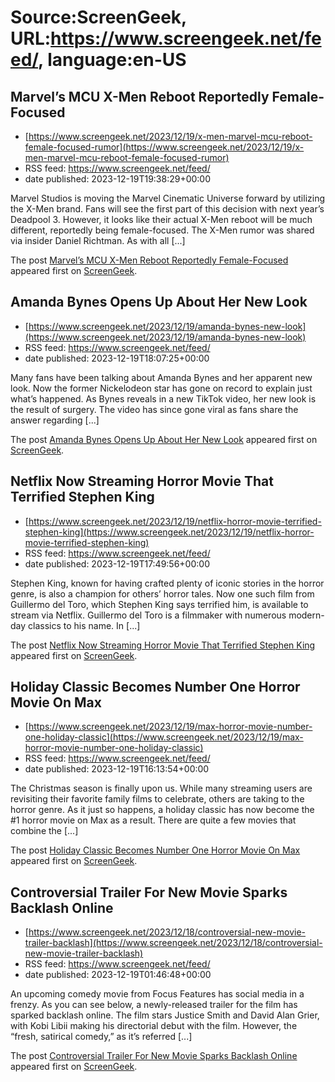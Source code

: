 # Source:ScreenGeek, URL:https://www.screengeek.net/feed/, language:en-US

## Marvel’s MCU X-Men Reboot Reportedly Female-Focused
 - [https://www.screengeek.net/2023/12/19/x-men-marvel-mcu-reboot-female-focused-rumor](https://www.screengeek.net/2023/12/19/x-men-marvel-mcu-reboot-female-focused-rumor)
 - RSS feed: https://www.screengeek.net/feed/
 - date published: 2023-12-19T19:38:29+00:00

<p>Marvel Studios is moving the Marvel Cinematic Universe forward by utilizing the X-Men brand. Fans will see the first part of this decision with next year&#8217;s Deadpool 3. However, it looks like their actual X-Men reboot will be much different, reportedly being female-focused. The X-Men rumor was shared via insider Daniel Richtman. As with all [...]</p>
<p>The post <a href="https://www.screengeek.net/2023/12/19/x-men-marvel-mcu-reboot-female-focused-rumor/">Marvel&#8217;s MCU X-Men Reboot Reportedly Female-Focused</a> appeared first on <a href="https://www.screengeek.net">ScreenGeek</a>.</p>

## Amanda Bynes Opens Up About Her New Look
 - [https://www.screengeek.net/2023/12/19/amanda-bynes-new-look](https://www.screengeek.net/2023/12/19/amanda-bynes-new-look)
 - RSS feed: https://www.screengeek.net/feed/
 - date published: 2023-12-19T18:07:25+00:00

<p>Many fans have been talking about Amanda Bynes and her apparent new look. Now the former Nickelodeon star has gone on record to explain just what&#8217;s happened. As Bynes reveals in a new TikTok video, her new look is the result of surgery. The video has since gone viral as fans share the answer regarding [...]</p>
<p>The post <a href="https://www.screengeek.net/2023/12/19/amanda-bynes-new-look/">Amanda Bynes Opens Up About Her New Look</a> appeared first on <a href="https://www.screengeek.net">ScreenGeek</a>.</p>

## Netflix Now Streaming Horror Movie That Terrified Stephen King
 - [https://www.screengeek.net/2023/12/19/netflix-horror-movie-terrified-stephen-king](https://www.screengeek.net/2023/12/19/netflix-horror-movie-terrified-stephen-king)
 - RSS feed: https://www.screengeek.net/feed/
 - date published: 2023-12-19T17:49:56+00:00

<p>Stephen King, known for having crafted plenty of iconic stories in the horror genre, is also a champion for others&#8217; horror tales. Now one such film from Guillermo del Toro, which Stephen King says terrified him, is available to stream via Netflix. Guillermo del Toro is a filmmaker with numerous modern-day classics to his name. In [...]</p>
<p>The post <a href="https://www.screengeek.net/2023/12/19/netflix-horror-movie-terrified-stephen-king/">Netflix Now Streaming Horror Movie That Terrified Stephen King</a> appeared first on <a href="https://www.screengeek.net">ScreenGeek</a>.</p>

## Holiday Classic Becomes Number One Horror Movie On Max
 - [https://www.screengeek.net/2023/12/19/max-horror-movie-number-one-holiday-classic](https://www.screengeek.net/2023/12/19/max-horror-movie-number-one-holiday-classic)
 - RSS feed: https://www.screengeek.net/feed/
 - date published: 2023-12-19T16:13:54+00:00

<p>The Christmas season is finally upon us. While many streaming users are revisiting their favorite family films to celebrate, others are taking to the horror genre. As it just so happens, a holiday classic has now become the #1 horror movie on Max as a result. There are quite a few movies that combine the [...]</p>
<p>The post <a href="https://www.screengeek.net/2023/12/19/max-horror-movie-number-one-holiday-classic/">Holiday Classic Becomes Number One Horror Movie On Max</a> appeared first on <a href="https://www.screengeek.net">ScreenGeek</a>.</p>

## Controversial Trailer For New Movie Sparks Backlash Online
 - [https://www.screengeek.net/2023/12/18/controversial-new-movie-trailer-backlash](https://www.screengeek.net/2023/12/18/controversial-new-movie-trailer-backlash)
 - RSS feed: https://www.screengeek.net/feed/
 - date published: 2023-12-19T01:46:48+00:00

<p>An upcoming comedy movie from Focus Features has social media in a frenzy. As you can see below, a newly-released trailer for the film has sparked backlash online. The film stars Justice Smith and David Alan Grier, with Kobi Libii making his directorial debut with the film. However, the &#8220;fresh, satirical comedy,&#8221; as it&#8217;s referred [...]</p>
<p>The post <a href="https://www.screengeek.net/2023/12/18/controversial-new-movie-trailer-backlash/">Controversial Trailer For New Movie Sparks Backlash Online</a> appeared first on <a href="https://www.screengeek.net">ScreenGeek</a>.</p>

